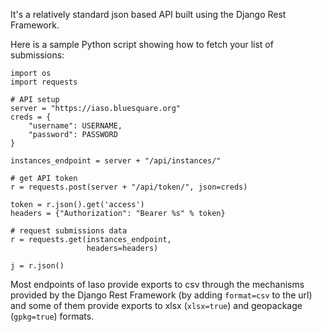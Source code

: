 It's a relatively standard json based API built using the Django Rest Framework. 

Here is a sample Python script showing how to fetch your list of submissions: 

```
import os
import requests

# API setup
server = "https://iaso.bluesquare.org"
creds = {
    "username": USERNAME,
    "password": PASSWORD
}

instances_endpoint = server + "/api/instances/"

# get API token
r = requests.post(server + "/api/token/", json=creds)

token = r.json().get('access')
headers = {"Authorization": "Bearer %s" % token}

# request submissions data
r = requests.get(instances_endpoint,
                 headers=headers)

j = r.json()
```

Most endpoints of Iaso provide exports to csv through the mechanisms provided by the Django Rest Framework (by adding ``format=csv`` to the url) and some of them provide exports to xlsx (``xlsx=true``) and geopackage (``gpkg=true``) formats.